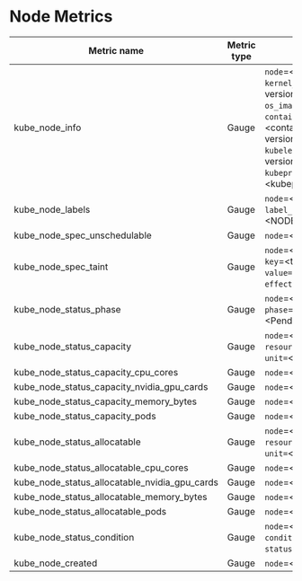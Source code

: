 # Node Metrics

| Metric name| Metric type | Labels/tags | Status |
| ---------- | ----------- | ----------- | ----------- |
| kube_node_info | Gauge | `node`=&lt;node-address&gt; <br> `kernel_version`=&lt;kernel-version&gt; <br> `os_image`=&lt;os-image-name&gt; <br> `container_runtime_version`=&lt;container-runtime-and-version-combination&gt; <br> `kubelet_version`=&lt;kubelet-version&gt; <br> `kubeproxy_version`=&lt;kubeproxy-version&gt; | STABLE |
| kube_node_labels | Gauge | `node`=&lt;node-address&gt; <br> `label_NODE_LABEL`=&lt;NODE_LABEL&gt;  | STABLE |
| kube_node_spec_unschedulable | Gauge | `node`=&lt;node-address&gt;|
| kube_node_spec_taint | Gauge | `node`=&lt;node-address&gt; <br> `key`=&lt;taint-key&gt; <br> `value=`&lt;taint-value&gt; <br> `effect=`&lt;taint-effect&gt; | STABLE |
| kube_node_status_phase| Gauge | `node`=&lt;node-address&gt; <br> `phase`=&lt;Pending\|Running\|Terminated&gt; | STABLE |
| kube_node_status_capacity | Gauge | `node`=&lt;node-address&gt; <br> `resource`=&lt;resource-name&gt; <br> `unit=`&lt;resource-unit&gt;| STABLE |
| kube_node_status_capacity_cpu_cores | Gauge | `node`=&lt;node-address&gt;| STABLE |
| kube_node_status_capacity_nvidia_gpu_cards | Gauge | `node`=&lt;node-address&gt;| EXPERIMENTAL |
| kube_node_status_capacity_memory_bytes | Gauge | `node`=&lt;node-address&gt;| STABLE |
| kube_node_status_capacity_pods | Gauge | `node`=&lt;node-address&gt;| STABLE |
| kube_node_status_allocatable | Gauge | `node`=&lt;node-address&gt; <br> `resource`=&lt;resource-name&gt; <br> `unit=`&lt;resource-unit&gt;| STABLE |
| kube_node_status_allocatable_cpu_cores | Gauge | `node`=&lt;node-address&gt;| STABLE |
| kube_node_status_allocatable_nvidia_gpu_cards | Gauge | `node`=&lt;node-address&gt;| EXPERIMENTAL |
| kube_node_status_allocatable_memory_bytes | Gauge | `node`=&lt;node-address&gt;| STABLE |
| kube_node_status_allocatable_pods | Gauge | `node`=&lt;node-address&gt;| STABLE |
| kube_node_status_condition | Gauge | `node`=&lt;node-address&gt; <br> `condition`=&lt;node-condition&gt; <br> `status`=&lt;true\|false\|unknown&gt; | STABLE |
| kube_node_created | Gauge | `node`=&lt;node-address&gt;| STABLE |
